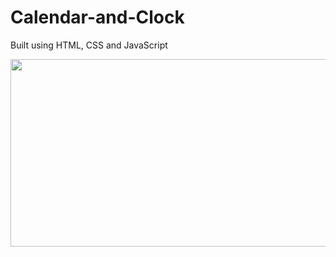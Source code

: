 # Calendar-and-Clock

Built using HTML, CSS and JavaScript

<img src="https://github.com/Shchuda/Calendar-and-Clock/assets/137898720/4390f307-4b63-42ac-94b8-e0fa5ad73a5b" width="550" height="300" />
